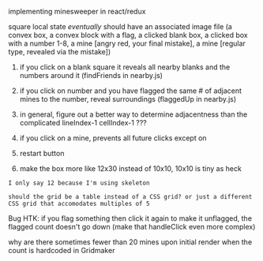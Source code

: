 implementing minesweeper in react/redux

square local state _eventually_ should have an associated image file (a convex box, a convex block with a flag, a clicked blank box, a clicked box with a number 1-8, a mine [angry red, your final mistake], a mine [regular type, revealed via the mistake])


  1) if you click on a blank square it reveals all nearby blanks and the numbers around it (findFriends in nearby.js)

  2) if you click on number and you have flagged the same # of adjacent mines to the number, reveal surroundings (flaggedUp in nearby.js)

  3) in general, figure out a better way to determine adjacentness than the complicated lineIndex-1 cellIndex-1 ??? 

  4) if you click on a mine, prevents all future clicks except on 

  5) restart button
  
  6) make the box more like 12x30 instead of 10x10, 10x10 is tiny as heck 

    I only say 12 because I'm using skeleton

    should the grid be a table instead of a CSS grid? or just a different CSS grid that accomodates multiples of 5


Bug HTK:
  if you flag something then click it again to make it unflagged, the flagged count doesn't go down (make that handleClick even more complex)

  why are there sometimes fewer than 20 mines upon initial render when the count is hardcoded in Gridmaker

